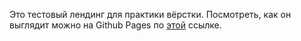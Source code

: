 Это тестовый лендинг для прaктики вёрстки.
Посмотреть, как он выглядит можно на Github Pages по [этой](https://voverg.github.io/hotel-landing/ "Посмотреть лендинг") ссылке.
